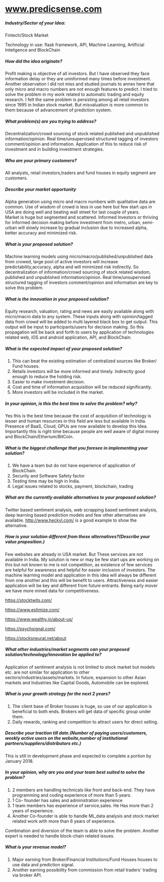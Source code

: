 # www.predicsense.com

##### Industry/Sector of your Idea:

 Fintech/Stock Market
 
 Technology in use: flask framework, API, Machine Learning, Artificial Inteligence and BlockChain

##### How did the idea originate?
Profit making is objective of all investors. But I have observed they face information delay or they are uninformed many times before investment. Another observation I did not miss and studied journals to annex here that only micro and macro numbers are not enough features to predict. 
I tried to solve the problem in my work related to automatic trading and equity research. I felt the same problem is persisting among all retail investors since 1995 in Indian stock market. But misvaluation is more common to them because of advancement of prediction system. 

##### What problem(s) are you trying to address?
Decentralization/crowd sourcing of stock related published and unpublished information/opinion. Real time/unsupervised structured tagging of investors comment/opinion and information. Application of this to reduce risk of investment and in building investment strategies.    

##### Who are your primary customers?
All analysts, retail investors,traders and fund houses in equity segment are customers. 


##### Describe your market opportunity
Alpha generation using micro and macro numbers with qualitative data are common. Use of wisdom of crowd is less in use here but few start ups in USA are doing well and beating wall street for last couple of years.  
Market is huge but segmented and scattered. Informed Investors or thriving for informed decision making before investment from metro, urban, semi-urban will slowly increase by gradual inclusion due to increased alpha, better accuracy and minimized risk.

##### What is your proposed solution?
Machine learning models using micro/macro/published/unpublished data from crowed, large pool of active investors will increase predictability,accuracy, alpha and will minimized risk indirectly. So decentralization of information/crowd sourcing of stock related wisdom, published and unpublished information/opinion. Real time/unsupervised structured tagging of investors comment/opinion and information are key to solve this problem.

##### What is the innovation in your proposed solution?
Equity research, valuation, rating and news are easily available along with micro/macro data to any system. These inputs along with opinion/tagged data from crowd will be added to multi layered black box to get output. This output will be input to participants/users for decision making. So this propagation will be back and forth to users by application of  technologies related web, iOS and android application, API, and BlockChain. 

##### What is the expected impact of your proposed solution?
1. This can beat the existing estimation of centralized sources like Broker/ Fund houses.
2. Retails investors will be more informed and timely. Indirectly good enough to reduce the holding risk.
3. Easier to make investment decision.
4. Cost and time of information acquisition will be reduced significantly. 
5. More investors will be included in the market. 

##### In your opinion, is this the best time to solve the problem? why?
Yes this is the best time because the cost of acquisition of technology is lesser and human resources in this field are less but available in India. Presence of BaaS, Cloud, GPUs are now available to develop this Idea. 
Importantly this is right time because people are well aware of digital money and BlockChain/Etherium/BitCoin.

##### What is the biggest challenge that you foresee in implementing your solution?
1. We have a team but do not have experience of application of BlockChain.
2. Security and Software Safety factor
3. Testing time may be high in India.
4. Legal issues related to stocks, payment, blockchain, trading

##### What are the currently available alternatives to your proposed solution?
Twitter based sentiment analysis, web scrapping based sentiment analysis, deep learning based prediction models and few other alternatives are available. http://www.heckyl.com/ is a good example to show the alternative. 

##### How is your solution different from these alternatives?(Describe your value proposition.)

Few websites are already in USA market. But These services are not available in India. My solution is new or may be few start ups are working on this but not known to me is not competition, as existence of few services are helpful for awareness and helpful for easier inclusion of investors. The machine learning model and application in this idea will always be different from one another and this will be benefit to users. Attractiveness and easier application will be key and different from future entrants. Being early mover we have more mined data for competitiveness. 

https://stocktwits.com/

https://www.estimize.com/ 

https://www.wealthy.in/about-us/ 

https://psychsignal.com/ 

https://stocksneural.net/about

##### What other industries/market segments can your proposed solution/technology/innovation be applied to?
Application of sentiment analysis is not limited to stock market but models etc. are not similar for application to other sectors/industries/assets/markets. In future, expansion to other Asian markets and Industries like Capital Goods, Automobile can be explored. 
##### What is your growth strategy for the next 2 years?
1. The client base of Broker houses is huge, so use of our application is beneficial to both ends. Brokers will get data of specific group under them. 
2. Daily rewards, ranking and competition to attract users for direct selling. 

##### Describe your traction till date.(Number of paying users/customers, weekly active users on the website,number of institutional partners/suppliers/distributors etc.)
This is still in development phase and expected to complete a portion by January 2018. 
##### In your opinion, why are you and your team best suited to solve the problem?
1. 2 members are handling technicals like front and back-end. They have programming and coding experience of more than 5 years. 
2. 1 Co- founder has sales and administration experience 
3. 1 team members has experience of service,sales. He Has more than 2 years of experience. 
4. Another Co-founder is able to handle ML,data analysis and stock market related work with more than 6 years of experience. 

Combination and diversion of the team is able to solve the problem. Another expert is needed to handle block-chain related issues. 
##### What is your revenue model?
1. Major earning from Broker/Financial Institutions/Fund Houses houses to use data and prediction signal.
2. Another earning possibility from commission from retail traders' trading via broker API. 
